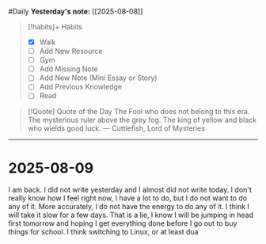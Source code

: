 #Daily
**Yesterday's note:** [[2025-08-08]]

> [!habits]+ Habits 
>- [x] Walk 
>- [ ] Add New Resource
> - [ ] Gym 
> - [ ] Add Missing Note
> - [ ] Add New Note (Mini Essay or Story)
> - [ ] Add Previous Knowledge  
> - [ ] Read

> [!Quote]  Quote of the Day
> The Fool who does not belong to this era.
> The mysterious ruler above the grey fog.
> The king of yellow and black who wields good luck.
> — Cuttlefish, Lord of Mysteries 


<hr>

# 2025-08-09

I am back. I did not write yesterday and I almost did not write today. I don't really know how I feel right now, I have a lot to do, but I do not want to do any of it. More accurately, I do not have the energy to do any of it. I think I will take it slow for a few days. That is a lie, I know I will be jumping in head first tomorrow and hoping I get everything done before I go out to buy things for school. I think switching to Linux, or at least dua